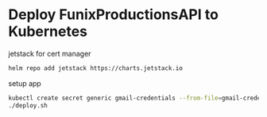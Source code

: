 # Deploy FunixProductionsAPI to Kubernetes

jetstack for cert manager
```bash
helm repo add jetstack https://charts.jetstack.io
```

setup app
```bash
kubectl create secret generic gmail-credentials --from-file=gmail-credentials.json --namespace=funixproductions
./deploy.sh
```
